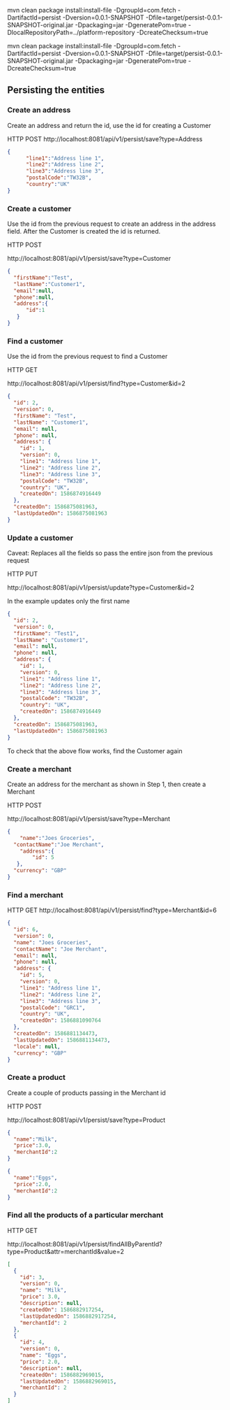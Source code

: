 mvn clean package install:install-file -DgroupId=com.fetch -DartifactId=persist -Dversion=0.0.1-SNAPSHOT -Dfile=target/persist-0.0.1-SNAPSHOT-original.jar -Dpackaging=jar -DgeneratePom=true -DlocalRepositoryPath=../platform-repository  -DcreateChecksum=true


mvn clean package install:install-file -DgroupId=com.fetch -DartifactId=persist -Dversion=0.0.1-SNAPSHOT -Dfile=target/persist-0.0.1-SNAPSHOT-original.jar -Dpackaging=jar -DgeneratePom=true -DcreateChecksum=true

## Persisting the entities

### Create an address

Create an address and return the id, use the id for creating a Customer

HTTP POST
http://localhost:8081/api/v1/persist/save?type=Address

```json
{
      "line1":"Address line 1",
	  "line2":"Address line 2",
	  "line3":"Address line 3",
	  "postalCode":"TW32B",
	  "country":"UK"
}
```

### Create a customer

Use the id from the previous request to create an address in the address field.
After the Customer is created the id is returned.

HTTP POST

http://localhost:8081/api/v1/persist/save?type=Customer

```json
{ 
  "firstName":"Test",
  "lastName":"Customer1",
  "email":null,
  "phone":null,
  "address":{
      "id":1
   }
}
```

### Find a customer

Use the id from the previous request to find a Customer

HTTP GET

http://localhost:8081/api/v1/persist/find?type=Customer&id=2

```json
{
  "id": 2,
  "version": 0,
  "firstName": "Test",
  "lastName": "Customer1",
  "email": null,
  "phone": null,
  "address": {
    "id": 1,
    "version": 0,
    "line1": "Address line 1",
    "line2": "Address line 2",
    "line3": "Address line 3",
    "postalCode": "TW32B",
    "country": "UK",
    "createdOn": 1586874916449
  },
  "createdOn": 1586875081963,
  "lastUpdatedOn": 1586875081963
}
```

### Update a customer

Caveat: Replaces all the fields so pass the entire json from the previous request


HTTP PUT

http://localhost:8081/api/v1/persist/update?type=Customer&id=2

In the example updates only the first name

```json
{
  "id": 2,
  "version": 0,
  "firstName": "Test1",
  "lastName": "Customer1",
  "email": null,
  "phone": null,
  "address": {
    "id": 1,
    "version": 0,
    "line1": "Address line 1",
    "line2": "Address line 2",
    "line3": "Address line 3",
    "postalCode": "TW32B",
    "country": "UK",
    "createdOn": 1586874916449
  },
  "createdOn": 1586875081963,
  "lastUpdatedOn": 1586875081963
}
```

To check that the above flow works, find the Customer again

### Create a merchant

Create an address for the merchant as shown in Step 1, then create a Merchant

HTTP POST

http://localhost:8081/api/v1/persist/save?type=Merchant
```json
{
	"name":"Joes Groceries",
  "contactName":"Joe Merchant",
	"address":{
	    "id": 5
   },
  "currency": "GBP"
}
```
### Find a merchant

HTTP GET
http://localhost:8081/api/v1/persist/find?type=Merchant&id=6
```json
{
  "id": 6,
  "version": 0,
  "name": "Joes Groceries",
  "contactName": "Joe Merchant",
  "email": null,
  "phone": null,
  "address": {
    "id": 5,
    "version": 0,
    "line1": "Address line 1",
    "line2": "Address line 2",
    "line3": "Address line 3",
    "postalCode": "GRC1",
    "country": "UK",
    "createdOn": 1586881090764
  },
  "createdOn": 1586881134473,
  "lastUpdatedOn": 1586881134473,
  "locale": null,
  "currency": "GBP"
}
```

### Create a product

Create a couple of products passing in the Merchant id

HTTP POST

http://localhost:8081/api/v1/persist/save?type=Product
```json
{
  "name":"Milk",
  "price":3.0,
  "merchantId":2
}
```
```json
{
  "name":"Eggs",
  "price":2.0,
  "merchantId":2
}
```

### Find all the products of a particular merchant

HTTP GET

http://localhost:8081/api/v1/persist/findAllByParentId?type=Product&attr=merchantId&value=2

```json
[
  {
    "id": 3,
    "version": 0,
    "name": "Milk",
    "price": 3.0,
    "description": null,
    "createdOn": 1586882917254,
    "lastUpdatedOn": 1586882917254,
    "merchantId": 2
  },
  {
    "id": 4,
    "version": 0,
    "name": "Eggs",
    "price": 2.0,
    "description": null,
    "createdOn": 1586882969015,
    "lastUpdatedOn": 1586882969015,
    "merchantId": 2
  }
]

```





